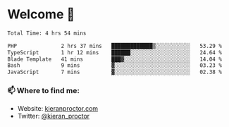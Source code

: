 # Welcome 🦘

<!--START_SECTION:waka-->

```txt
Total Time: 4 hrs 54 mins

PHP              2 hrs 37 mins   █████████████▒░░░░░░░░░░░   53.29 %
TypeScript       1 hr 12 mins    ██████░░░░░░░░░░░░░░░░░░░   24.64 %
Blade Template   41 mins         ███▓░░░░░░░░░░░░░░░░░░░░░   14.04 %
Bash             9 mins          ▓░░░░░░░░░░░░░░░░░░░░░░░░   03.23 %
JavaScript       7 mins          ▓░░░░░░░░░░░░░░░░░░░░░░░░   02.38 %
```

<!--END_SECTION:waka-->

### 📫 Where to find me:

-   Website: [kieranproctor.com](https://kieranproctor.com/)
-   Twitter: [@kieran_proctor](https://twitter.com/kieran_proctor)
